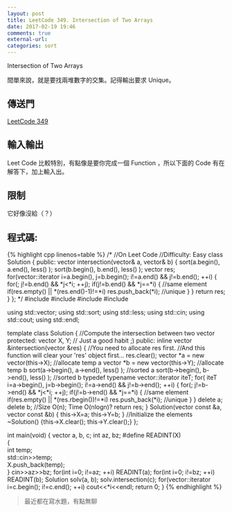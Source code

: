 ```yaml
---
layout: post
title: LeetCode 349. Intersection of Two Arrays
date: 2017-02-19 19:46
comments: true
external-url:
categories: sort
---
```


Intersection of Two Arrays

間單來說，就是要找兩堆數字的交集。記得輸出要求 Unique。

## 傳送門
[LeetCode 349](https://leetcode.com/problems/intersection-of-two-arrays/?tab=Description)

## 輸入輸出
Leet Code 比較特別，有點像是要你完成一個 Function ，所以下面的 Code 有在解答下，加上輸入出。

## 限制
它好像沒給（？）

## 程式碼:

{% highlight cpp linenos=table %}
/*
//On Leet Code
//Difficulty: Easy
class Solution {
public:
    vector<int> intersection(vector<int>& a, vector<int>& b) {
        sort(a.begin(), a.end(), less<int>() );
        sort(b.begin(), b.end(), less<int>() );
        vector<int> res;
        for(vector<int>::iterator i=a.begin(), j=b.begin(); i!=a.end() && j!=b.end(); ++i) {
            for(; j!=b.end() && *j<*i; ++j);
            if(j!=b.end() && *j==*i) { //same element
                if(res.empty() || *(res.end()-1)!=*i) res.push_back(*i); //unique
            }
        }
        return res;
    }
};
*/
#include <iostream>
#include <string>
#include <algorithm>
#include <vector>

using std::vector;
using std::sort;
using std::less;
using std::cin;
using std::cout;
using std::endl;

template<class T>
class Solution { //Compute the intersection between two vector
protected:
    vector<T> X, Y; // Just a good habit ;)
public:
    inline vector<T> &intersection(vector<T> &res) { //You need to allocate res first.
        //And this function will clear your 'res' object first...
        res.clear();
        vector<T> *a = new vector<T>(this->X); //allocate temp a
        vector<T> *b = new vector<T>(this->Y); //allocate temp b
        sort(a->begin(), a->end(), less<T>() ); //sorted a
        sort(b->begin(), b->end(), less<T>() ); //sorted b
        typedef typename vector<T>::iterator iteT;
        for( iteT i=a->begin(), j=b->begin(); i!=a->end() && j!=b->end(); ++i) {
            for(; j!=b->end() && *j<*i; ++j);
            if(j!=b->end() && *j==*i) { //same element
                if(res.empty() || *(res.rbegin())!=*i) res.push_back(*i); //unique
            }
        }
        delete a; delete b;
        //Size O(n); Time O(nlogn)?
        return res;
    }
    Solution(vector<T> const &a, vector<T> const &b) { this->X=a; this->Y=b; } //Initialize the elements
    ~Solution() {this->X.clear(); this->Y.clear();}
};

int main(void) {
    vector<int> a, b, c;
    int az, bz;
    #define READINT(X) \
    { \
        int temp; \
        std::cin>>temp; \
        X.push_back(temp); \
    }
    cin>>az>>bz;
    for(int i=0; i!=az; ++i) READINT(a);
    for(int i=0; i!=bz; ++i) READINT(b);
    Solution<int> solv(a, b);
    solv.intersection(c);
    for(vector<int>::iterator i=c.begin(); i!=c.end(); ++i) cout<<*i<<endl;
    return 0;
}
{% endhighlight %}

> 最近都在寫水題，有點無聊
